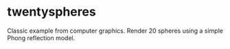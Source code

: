 # twentyspheres

Classic example from computer graphics.  Render 20 spheres using a simple Phong reflection model.